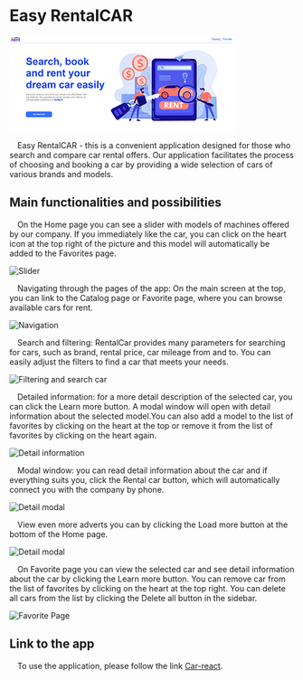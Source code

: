 # Easy RentalCAR

![Illustration Easy RentalCAR](./assets/Screenhero.png)<br/>

<p>&emsp;Easy RentalCAR - this is a convenient application designed for those who search
and compare car rental offers. Our application facilitates the process of
choosing and booking a car by providing a wide selection of cars of various
brands and models.</p>

## Main functionalities and possibilities

<p>&emsp;On the Home page you can see a slider with models of machines offered by our
company. If you immediately like the car, you can click on the heart icon at the
top right of the picture and this model will automatically be added to the
Favorites page.</p>

![Slider](./assets/slider.png)

<p>&emsp;Navigating through the pages of the app: On the main screen at the top, you can
link to the Catalog page or Favorite page, where you can browse available cars
for rent.</p>

![Navigation](./assets/navigation.png)

<p>&emsp;Search and filtering: RentalCar provides many parameters for searching for cars,
such as brand, rental price, car mileage from and to. You can easily adjust the
filters to find a car that meets your needs.</p>

![Filtering and search car](./assets/filters.png)

<p>&emsp;Detailed information: for a more detail description of the selected car, you can
click the Learn more button. A modal window will open with detail information
about the selected model.You can also add a model to the list of favorites by
clicking on the heart at the top or remove it from the list of favorites by
clicking on the heart again.</p>

![Detail information](./assets/button-learn-more.png)

<p>&emsp;Modal window: you can read detail information about the car and if everything
suits you, click the Rental car button, which will automatically connect you
with the company by phone.</p>

![Detail modal](./assets/detail-modal.png)

<p>&emsp;View even more adverts you can by clicking the Load more button at the bottom of
the Home page.</p>

![Detail modal](./assets/load-more.png)

<p>&emsp;On Favorite page you can view the selected car and see detail information about
the car by clicking the Learn more button. You can remove car from the list of
favorites by clicking on the heart at the top right. You can delete all cars
from the list by clicking the Delete all button in the sidebar.</p>

![Favorite Page](./assets/favorite-page.png)

## Link to the app

&emsp;To use the application, please follow the link
[Car-react](https://svetapan.github.io/car-react/).



<!-- # Search, book and rent your dream car easily



### <p>The GoRent Car application is a mobile app designed for ease of use, enabling users to effortlessly peruse and reserve rental vehicles using their smartphones. These applications offer a smooth platform for selecting car choices, specifying rental dates, and even arranging pick-up and drop-off spots. With features like instant access to vehicle availability and digital payment methods, rental car apps streamline the car rental process, catering to the needs of travelers on the move.</p>

![Illustration GoRent Car](../assets/ScreenHero.png)





<p>The application consists of four main pages, which can be accessed through React Router: Home, Catalogue, Favorites, and NotFoundPage.

1. Home Page: This page provides users with a general overview of the services offered by our company. It serves as an introduction to our car rental offerings.

2. Catalogue Page: On this page, you'll find a comprehensive list of cars available for rent, each with various configurations. We've also implemented pagination to ensure a smooth user experience. Simply click the "Load more" button to view more cars.

3. Learn More Modal: By clicking the "Learn more" button on a specific car card in the Catalogue, you can access a modal window that provides detailed information about the car and its rental conditions. This feature allows users to make informed decisions about their car rental.

4. Favorites Page: To keep track of your preferred cars, simply click the "heart" button on a car card in the Catalogue. This action will add the car to your Favorites page, making it easy to revisit and compare your preferred options.


GoRent Car Button: the button enables users to contact our company directly via the phone number +380730000000. It's a convenient way to initiate the rental process or ask any questions.


We hope this structure and functionality enhance customer experience with car rental service.</p> -->